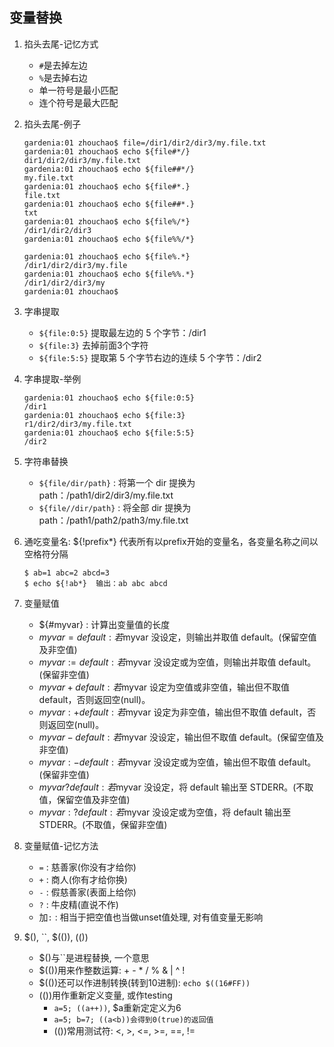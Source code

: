 ## 变量替换

1. 掐头去尾-记忆方式
   - `#`是去掉左边
   - `%`是去掉右边
   - 单一符号是最小匹配
   - 连个符号是最大匹配

2. 掐头去尾-例子

   ```
   gardenia:01 zhouchao$ file=/dir1/dir2/dir3/my.file.txt
   gardenia:01 zhouchao$ echo ${file#*/}
   dir1/dir2/dir3/my.file.txt
   gardenia:01 zhouchao$ echo ${file##*/} 
   my.file.txt
   gardenia:01 zhouchao$ echo ${file#*.}
   file.txt
   gardenia:01 zhouchao$ echo ${file##*.}
   txt
   gardenia:01 zhouchao$ echo ${file%/*}
   /dir1/dir2/dir3
   gardenia:01 zhouchao$ echo ${file%%/*}

   gardenia:01 zhouchao$ echo ${file%.*}
   /dir1/dir2/dir3/my.file
   gardenia:01 zhouchao$ echo ${file%%.*}
   /dir1/dir2/dir3/my
   gardenia:01 zhouchao$ 
   ```

3. 字串提取

   - `${file:0:5}`  提取最左边的 5 个字节：/dir1
   - `${file:3}`    去掉前面3个字符
   - `${file:5:5}`  提取第 5 个字节右边的连续 5 个字节：/dir2

4. 字串提取-举例

   ```
   gardenia:01 zhouchao$ echo ${file:0:5}
   /dir1
   gardenia:01 zhouchao$ echo ${file:3}
   r1/dir2/dir3/my.file.txt
   gardenia:01 zhouchao$ echo ${file:5:5}
   /dir2
   ```

5. 字符串替换

   - `${file/dir/path}`  : 将第一个 dir 提换为 path：/path1/dir2/dir3/my.file.txt
   - `${file//dir/path}` : 将全部 dir 提换为 path：/path1/path2/path3/my.file.txt

6. 通吃变量名: ${!prefix*} 代表所有以prefix开始的变量名，各变量名称之间以空格符分隔

   ```
   $ ab=1 abc=2 abcd=3
   $ echo ${!ab*}  输出：ab abc abcd
   ```

7. 变量赋值
   - ${#myvar}           :  计算出变量值的长度
   - ${myvar=default}    :  若$myvar 没设定，则输出并取值 default。(保留空值及非空值) 
   - ${myvar:=default}   :  若$myvar 没设定或为空值，则输出并取值 default。(保留非空值)
   - ${myvar+default}    :  若$myvar 设定为空值或非空值，输出但不取值 default，否则返回空(null)。
   - ${myvar:+default}   :  若$myvar 设定为非空值，输出但不取值 default，否则返回空(null)。
   - ${myvar-default}    :  若$myvar 没设定，输出但不取值 default。(保留空值及非空值)
   - ${myvar:-default}   :  若$myvar 没设定或为空值，输出但不取值 default。(保留非空值)
   - ${myvar?default}    :  若$myvar 没设定，将 default 输出至 STDERR。(不取值，保留空值及非空值)
   - ${myvar:?default}   :  若$myvar 没设定或为空值，将 default 输出至STDERR。(不取值，保留非空值)

8. 变量赋值-记忆方法
   - `=`   : 慈善家(你没有才给你)
   - `+`   : 商人(你有才给你换)
   - `-`   : 假慈善家(表面上给你)
   - `?`   : 牛皮精(直说不作)
   - 加`:` : 相当于把空值也当做unset值处理, 对有值变量无影响
   
9. $(), ``, $(()), (())
   - $()与``是进程替换, 一个意思
   - $(())用来作整数运算: + - * / % & | ^ !
   - $(())还可以作进制转换(转到10进制): `echo $((16#FF))`
   - (())用作重新定义变量, 或作testing
     - `a=5; ((a++))`, $a重新定定义为6
     - `a=5; b=7; ((a<b))会得到0(true)的返回值`
     - (())常用测试符: <, >, <=, >=, ==, !=

